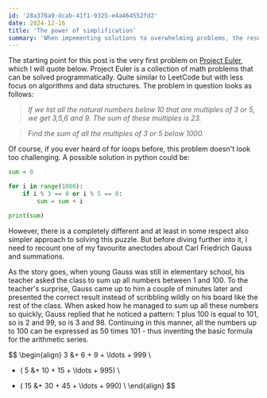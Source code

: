 ```yaml
---
id: '28a378a9-dcab-41f1-9325-e4a464552fd2'
date: 2024-12-16
title: 'The power of simplification'
summary: 'When impementing solutions to overwhelming problems, the resulting complexity can often lead to bugs, misunderstandings and hard to maintain code. In such situations, it is crucial to simplify issues as much as possible. Requirements can be questioned, dependencies restructured and sometimes a simply a change of perspective might help.'
---
```


The starting point for this post is the very first problem on [Project Euler](https://www.projecteuler.net), which I will quote below. Project Euler is a collection of math problems that can be solved programmatically. Quite similar to LeetCode but with less focus on algorithms and data structures. The problem in question looks as follows:

> *If we list all the natural numbers below 10 that are multiples of 3 or 5, we get 3,5,6 and 9. The sum of these multiples is 23.*

> *Find the sum of all the multiples of 3 or 5 below 1000.*

Of course, if you ever heard of for loops before, this problem doesn't look too challenging. A possible solution in python could be:

```python
sum = 0

for i in range(1000):
    if i % 3 == 0 or i % 5 == 0:
        sum = sum + i

print(sum)
```

However, there is a completely different and at least in some respect also simpler approach to solving this puzzle. But before diving further into it, I need to recount one of my favourite anectodes about Carl Friedrich Gauss and summations.

As the story goes, when young Gauss was still in elementary school, his teacher asked the class to sum up all numbers between 1 and 100. To the teacher's surprise, Gauss came up to him a couple of minutes later and presented the correct result instead of scribbling wildly on his board like the rest of the class. When asked how he managed to sum up all these numbers so quickly, Gauss replied that he noticed a pattern: 1 plus 100 is equal to 101, so is 2 and 99, so is 3 and 98. Continuing in this manner, all the numbers up to 100 can be expressed as 50 times 101 - thus inventing the basic formula for the arithmetic series.   

$$
\begin{align}
3 &+ 6 + 9 + \ldots + 999 \\
+ ( 5 &+ 10 + 15 + \ldots + 995) \\
- ( 15 &+ 30 + 45 + \ldots + 990) \\
\end{align}
$$
